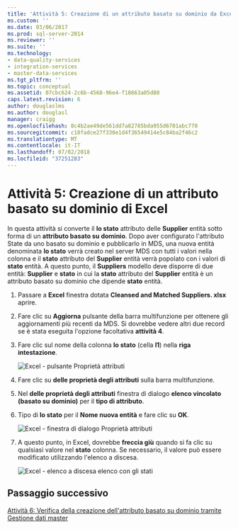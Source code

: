 ```yaml
---
title: 'Attività 5: Creazione di un attributo basato su dominio da Excel | Microsoft Docs'
ms.custom: ''
ms.date: 03/06/2017
ms.prod: sql-server-2014
ms.reviewer: ''
ms.suite: ''
ms.technology:
- data-quality-services
- integration-services
- master-data-services
ms.tgt_pltfrm: ''
ms.topic: conceptual
ms.assetid: 07cbc624-2c6b-4568-96e4-f18663a05d80
caps.latest.revision: 6
author: douglaslms
ms.author: douglasl
manager: craigg
ms.openlocfilehash: 8c4b2ae49de561dd7a82785bda955d6701abc770
ms.sourcegitcommit: c18fadce27f330e1d4f36549414e5c84ba2f46c2
ms.translationtype: MT
ms.contentlocale: it-IT
ms.lasthandoff: 07/02/2018
ms.locfileid: "37251283"
---
```

# <a name="task-5-creating-a-domain-based-attribute-from-excel"></a>Attività 5: Creazione di un attributo basato su dominio di Excel
  In questa attività si converte il **lo stato** attributo delle **Supplier** entità sotto forma di un **attributo basato su dominio**. Dopo aver configurato l'attributo State da uno basato su dominio e pubblicarlo in MDS, una nuova entità denominata **lo stato** verrà creato nel server MDS con tutti i valori nella colonna e il **stato** attributo del **Supplier** entità verrà popolato con i valori di **stato** entità. A questo punto, il **Suppliers** modello deve disporre di due entità: **Supplier** e **stato** in cui la **stato** attributo del  **Supplier** entità è un attributo basato su dominio che dipende **stato** entità.  
  
1.  Passare a **Excel** finestra dotata **Cleansed and Matched Suppliers. xlsx** aprire.  
  
2.  Fare clic su **Aggiorna** pulsante della barra multifunzione per ottenere gli aggiornamenti più recenti da MDS. Si dovrebbe vedere altri due record se è stata eseguita l'opzione facoltativa **attività 4**.  
  
3.  Fare clic sul nome della colonna **lo stato** (cella **I1**) nella **riga intestazione**.  
  
     ![Excel - pulsante Proprietà attributi](../../2014/tutorials/media/et-creatingadomainbasedattributefromexcel-01.jpg "Excel - pulsante Proprietà attributi")  
  
4.  Fare clic su **delle proprietà degli attributi** sulla barra multifunzione.  
  
5.  Nel **delle proprietà degli attributi** finestra di dialogo **elenco vincolato (basato su dominio)** per il **tipo di attributo**.  
  
6.  Tipo di **lo stato** per il **Nome nuova entità** e fare clic su **OK**.  
  
     ![Excel - finestra di dialogo Proprietà attributi](../../2014/tutorials/media/et-creatingadomainbasedattributefromexcel-02.jpg "Excel - finestra di dialogo Proprietà attributo")  
  
7.  A questo punto, in Excel, dovrebbe **freccia giù** quando si fa clic su qualsiasi valore nel **stato** colonna. Se necessario, il valore può essere modificato utilizzando l'elenco a discesa.  
  
     ![Excel - elenco a discesa elenco con gli stati](../../2014/tutorials/media/et-creatingadomainbasedattributefromexcel-03.jpg "Excel - elenco a discesa elenco con gli Stati")  
  
## <a name="next-step"></a>Passaggio successivo  
 [Attività 6: Verifica della creazione dell'attributo basato su dominio tramite Gestione dati master](../../2014/tutorials/task-6-verify-domain-based-attribute-master-data-manager.md)  
  
  
